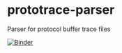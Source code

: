 # prototrace-parser
Parser for protocol buffer trace files

[![Binder](https://mybinder.org/badge_logo.svg)](https://mybinder.org/v2/gh/wboxx1/prototrace-parser.git/master)
